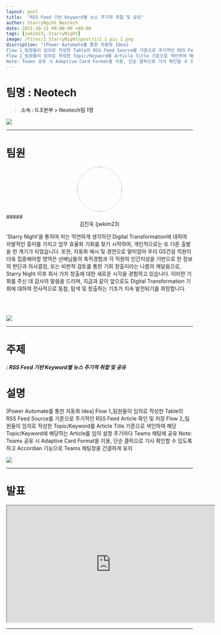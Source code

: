 ```yaml
---
layout: post
title:  "RSS Feed 기반 Keyword별 뉴스 주기적 취합 및 공유"
author: StarryNgiht_Neotech
date: 2021-10-21 00:00:00 +09:00
tags: [jwkim23, StarryNight]
image: /files/2_StarryNight/post/1/2_1_pic_1.png
discription: "[Power Automate를 통한 자동화 Idea]
Flow 1_팀원들이 임의로 작성한 Table의 RSS Feed Source를 기준으로 주기적인 RSS Feed Article 확인 및 저장
Flow 2_팀원들이 임의로 작성한 Topic/Keyword를 Article Title 기준으로 색인하여 해당 Topic/Keyword에 해당하는 Article를 임의 설정 주기마다 Teams 채팅에 공유
Note: Teams 공유 시 Adaptive Card Format을 이용, 단순 클릭으로 기사 확인할 수 있도록 하고 Accordian 기능으로 Teams 채팅창을 간결하게 유지"
---
```



# 팀명 : Neotech

> **소속 : G.E본부 > Neotech팀 1명**

![](/files/2_StarryNight/post/1/2_1_2.png)

----------------------------------------------------------------------------------------

# 팀원

<center><img src="/files/2_StarryNight/post/1/2_1_jwkim23_f.jpg" style="width:120px; height:120px; border-radius:50%; border: 1px solid #ccc; margin-bottom: 5px;"></center>
##### <center>김진욱 (jwkim23)</center>

‘Starry Night’을 통하여 저는 막연하게 생각하던 Digital Transformation에 대하여 자발적인 흥미를 가지고 업무 효율화 기회를 찾기 시작하여, 개인적으로는 또 다른 출발을 한 계기가 되었습니다.
또한, 자동화 예시 및 경연으로 말미암아 우리 GS건설 직원이 더욱 집중해야할 영역은 선배님들의 축적경험과 각 직원의 인간지성을 기반으로 한 정보의 판단과 의사결정, 또는 비판적 검토를 통한 기회 창출이라는 나름의 깨달음으로, Starry Night 이후 회사 가치 창출에 대한 새로운 시각을 경험하고 있습니다.
이러한 기회를 주신 데 감사의 말씀을 드리며, 지금과 같이 앞으로도 Digital Transformation 기회에 대하여 전사적으로 동참, 탐색 및 창출하는 기조가 지속 발전되기를 희망합니다.

<br><br>

![](/files/2_StarryNight/post/1/2_1_pic_2.png)

----------------------------------------------------------------------------------------

# 주제 
##### : RSS Feed 기반 Keyword별 뉴스 주기적 취합 및 공유


# 설명
[Power Automate를 통한 자동화 Idea]
Flow 1_팀원들이 임의로 작성한 Table의 RSS Feed Source를 기준으로 주기적인 RSS Feed Article 확인 및 저장
Flow 2_팀원들이 임의로 작성한 Topic/Keyword를 Article Title 기준으로 색인하여 해당 Topic/Keyword에 해당하는 Article를 임의 설정 주기마다 Teams 채팅에 공유
Note: Teams 공유 시 Adaptive Card Format을 이용, 단순 클릭으로 기사 확인할 수 있도록 하고 Accordian 기능으로 Teams 채팅창을 간결하게 유지

![](/files/2_StarryNight/post/1/2_image_1.png)

----------------------------------------------------------------------------------------

# 발표

<div class="video-container" align="center">
	<iframe width="560" height="315" src="https://www.youtube.com/embed/LcuvNTYsANA" title="YouTube video player" frameborder="1" allow="accelerometer; autoplay; clipboard-write; encrypted-media; gyroscope; picture-in-picture" allowfullscreen></iframe>
</div>

----------------------------------------------------------------------------------------
